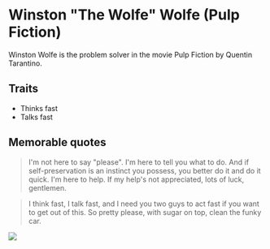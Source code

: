# Winston "The Wolfe" Wolfe (Pulp Fiction)

Winston Wolfe is the problem solver in the movie Pulp Fiction by Quentin Tarantino. 

## Traits

* Thinks fast
* Talks fast

## Memorable quotes

> I'm not here to say "please". I'm here to tell you what to do. And if self-preservation is an instinct you possess, you better do it and do it quick. I'm here to help. If my help's not appreciated, lots of luck, gentlemen.

> I think fast, I talk fast, and I need you two guys to act fast if you want to get out of this. So pretty please, with sugar on top, clean the funky car.

<img src="https://external-content.duckduckgo.com/iu/?u=http%3A%2F%2Fwww.barbarianmeetscoding.com%2Fimages%2Fi-am-the-wolf-i-solve-problems.png&f=1&nofb=1"/>
